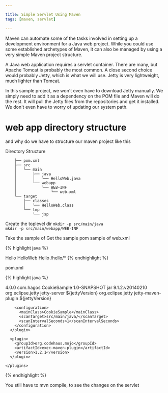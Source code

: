 ```yaml
---

title: Simple Servlet Using Maven
tags: [maven, servlet]

---
```




Maven can automate some of the tasks involved in setting up a development environment for a Java web project. While you could use some established archetypes of Maven, it can also be managed by using a very simple Maven project structure.

A Java web application requires a servlet container. There are many, but Apache Tomcat is probably the most common. A close second choice would probably Jetty, which is what we will use. Jetty is very lightweight, much lighter than Tomcat.

In this sample project, we won't even have to download Jetty manually. We simply need to add it as a dependency on the POM file and Maven will do the rest. It will pull the Jetty files from the repositories and get it installed. We don't even have to worry of updating our system path.

# web app directory structure

and why do we have to structure our maven project like this

Directory Structure

~~~
    ├── pom.xml
    ├── src
    │   └── main
    │       ├── java
    │       │   └── HelloWeb.java
    │       └── webapp
    │           └── WEB-INF
    │               └── web.xml
    └── target
        ├── classes
        │   └── HelloWeb.class
        └── tmp
            └── jsp

~~~

Create the toplevel dir
`mkdir -p src/main/java`  
`mkdir -p src/main/webapp/WEB-INF`  

Take the sample of
Get the sample pom sample of
web.xml

{% highlight java %}
<?xml version="1.0" encoding="UTF8"?>
<web-app>
  <servlet>
    <servlet-name>Hello</servlet-name>
    <servlet-class>HelloWeb</servlet-class>
  </servlet>
  <servlet-mapping>
    <servlet-name>Hello</servlet-name>
    <url-pattern>/hello/*</url-pattern>
  </servlet-mapping>
</web-app>
{% endhighlight %}

pom.xml

{% highlight java %}

<project>
  <modelVersion>4.0.0</modelVersion>
  <groupId>com.hagos</groupId>
  <artifactId>CookieSample</artifactId>
  <version>1.0-SNAPSHOT</version>
  <packaging>jar</packaging>

  <properties>
    <jettyVersion>9.1.2.v20140210</jettyVersion>
  </properties>

  <dependencies>
    <dependency>
      <groupId>org.eclipse.jetty</groupId>
      <artifactId>jetty-server</artifactId>
      <version>${jettyVersion}</version>
    </dependency>
  </dependencies>

  <build>
    <plugins>
      <plugin>
        <groupId>org.eclipse.jetty</groupId>
        <artifactId>jetty-maven-plugin</artifactId>
        <version>${jettyVersion}</version>

        <configuration>
          <mainClass>CookieSample</mainClass>
          <scanTarget>src/main/java/</scanTarget>
          <scanIntervalSeconds>1</scanIntervalSeconds>
        </configuration>
      </plugin>

      <plugin>
        <groupId>org.codehaus.mojo</groupId>
        <artifactId>exec-maven-plugin</artifactId>
        <version>1.2.1</version>
      </plugin>

    </plugins>
  </build>

</project>
{% endhighlight %}

You still have to mvn compile, to see the changes on the servlet
